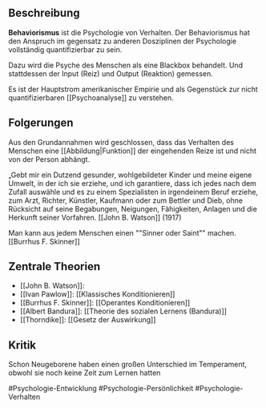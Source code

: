 ## Beschreibung
**Behaviorismus** ist die Psychologie von Verhalten.
Der Behaviorismus hat den Anspruch im gegensatz zu anderen Dosziplinen der Psychologie vollständig quantifizierbar zu sein. 

Dazu wird die Psyche des Menschen als eine Blackbox behandelt. Und stattdessen der Input (Reiz) und Output (Reaktion) gemessen.

Es ist der Hauptstrom amerikanischer Empirie und als Gegenstück zur nicht quantifizierbaren [[Psychoanalyse]] zu verstehen.

## Folgerungen
Aus den Grundannahmen wird geschlossen, dass das Verhalten des Menschen eine [[Abbildung|Funktion]] der eingehenden Reize ist und nicht von der Person abhängt.

„Gebt mir ein Dutzend gesunder, wohlgebildeter Kinder und meine eigene Umwelt, in der ich sie erziehe, und ich garantiere, dass ich jedes nach dem Zufall auswähle und es zu einem Spezialisten in irgendeinem Beruf erziehe, zum Arzt, Richter, Künstler, Kaufmann oder zum Bettler und Dieb, ohne Rücksicht auf seine Begabungen, Neigungen, Fähigkeiten, Anlagen und die Herkunft seiner Vorfahren.
[[John B. Watson]] (1917)

Man kann aus jedem Menschen einen ""Sinner oder Saint"" machen.
[[Burrhus F. Skinner]]

## Zentrale Theorien
- [[John B. Watson]]: 
- [[Ivan Pawlow]]: [[Klassisches Konditionieren]]
- [[Burrhus F. Skinner]]: [[Operantes Konditionieren]]
- [[Albert Bandura]]: [[Theorie des sozialen Lernens (Bandura)]]
- [[Thorndike]]: [[Gesetz der Auswirkung]]


## Kritik
Schon Neugeborene haben einen großen Unterschied im Temperament, obwohl sie noch keine Zeit zum Lernen hatten

#Psychologie-Entwicklung #Psychologie-Persönlichkeit #Psychologie-Verhalten 